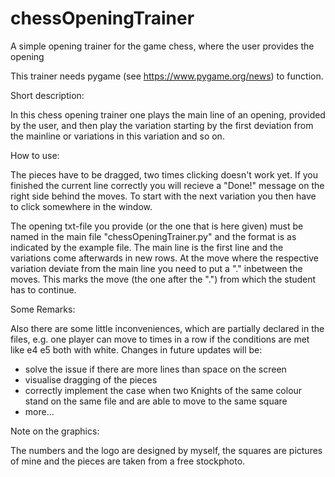 # chessOpeningTrainer
A simple opening trainer for the game chess, where the user provides the opening

This trainer needs pygame (see https://www.pygame.org/news) to function.

Short description:

In this chess opening trainer one plays the main line of an opening, provided by the user, and then play the variation starting by the first deviation from the 
mainline or variations in this variation and so on.

How to use:

The pieces have to be dragged, two times clicking doesn't work yet. If you finished the current line correctly you will recieve a "Done!" message on the right side
behind the moves. To start with the next variation you then have to click somewhere in the window.

The opening txt-file you provide (or the one that is here given) must be named in the main file "chessOpeningTrainer.py" and the format is as indicated by the
example file. The main line is the first line and the variations come afterwards in new rows.  At the move where the respective variation deviate from the main line you 
need to put a "." inbetween the moves. This marks the move (the one after the ".") from which the student has to continue.

Some Remarks:

Also there are some little inconveniences, which are partially declared in the files, e.g. one player can move to times in a row if the conditions are met like 
e4 e5 both with white. 
Changes in future updates will be: 
- solve the issue if there are more lines than space on the screen
- visualise dragging of the pieces
- correctly implement the case when two Knights of the same colour stand on the same file and are able to move to the same square
- more...


Note on the graphics:

The numbers and the logo are designed by myself, the squares are pictures of mine and the pieces are taken from a free stockphoto.
